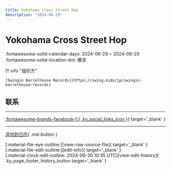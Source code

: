 ```yaml
---
title: Yokohama Cross Street Hop
description: "2024-06-29"
---
```


# Yokohama Cross Street Hop 

:fontawesome-solid-calendar-days: 2024-06-29 ~ 2024-06-29  
:fontawesome-solid-location-dot: 横滨  

!!! info "组织方"

    [Swingin Barrelhouse Records](https://swing.kids/jp/swingin-barrelhouse-records)  

## 联系


---

 [:fontawesome-brands-facebook-f:{ .ky_social_links_icon }](https://www.facebook.com/events/s/yokohama-cross-street-hop-vol2/815718373727376){ target='_blank' }

---

[添加到日历](https://swing.news/ics/zh-Hans/2024/jp/yokohama-cross-street-hop-06-2024.ics){ .md-button }

<div class="ky_page_footer" markdown>
<div class="ky_page_footer_trailing" markdown="span">
[:material-file-eye-outline:][view-raw-source-file]{ target='_blank' }
[:material-file-edit-outline:][edit-info]{ target='_blank' }
</div>
<div class="ky_page_footer_leading" markdown="span">
[:material-clock-edit-outline: 2024-06-30 10:35 UTC][view-edit-history]{ .ky_page_footer_history_button target='_blank' }
</div>
</div>

[view-raw-source-file]: https://github.com/swingdance/events/blob/main/2024/jp/yokohama-cross-street-hop-06-2024.json "查看原始源文件"
[edit-info]: https://github.com/swingdance/events/issues/new?assignees=&labels=update+event&projects=&template=03-update_entity.yml&title=%5B2024%2Fjp%5D%20Yokohama%20Cross%20Street%20Hop&region=jp&year=2024&id=yokohama-cross-street-hop-06-2024&name=Yokohama%20Cross%20Street%20Hop&org_id=swingin-barrelhouse-records "编辑信息"

[view-edit-history]: https://github.com/swingdance/events/commits/main/2024/jp/yokohama-cross-street-hop-06-2024.json "查看编辑历史"
